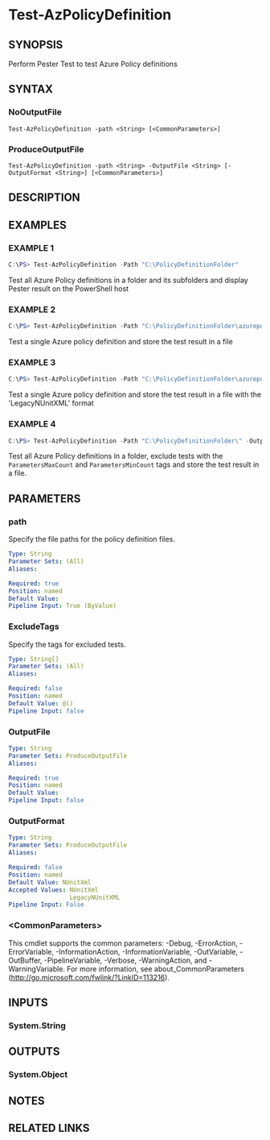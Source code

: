 ﻿# Test-AzPolicyDefinition

## SYNOPSIS
Perform Pester Test to test Azure Policy definitions

## SYNTAX

### NoOutputFile
```
Test-AzPolicyDefinition -path <String> [<CommonParameters>]
```

### ProduceOutputFile
```
Test-AzPolicyDefinition -path <String> -OutputFile <String> [-OutputFormat <String>] [<CommonParameters>]
```

## DESCRIPTION


## EXAMPLES

### EXAMPLE 1

```powershell
C:\PS> Test-AzPolicyDefinition -Path "C:\PolicyDefinitionFolder"
```

Test all Azure Policy definitions in a folder and its subfolders and display Pester result on the PowerShell host

### EXAMPLE 2

```powershell
C:\PS> Test-AzPolicyDefinition -Path "C:\PolicyDefinitionFolder\azurepolicy.json" -OutputFile "C:\Temp\MyTestResult.xml"
```

Test a single Azure policy definition and store the test result in a file

### EXAMPLE 3

```powershell
C:\PS> Test-AzPolicyDefinition -Path "C:\PolicyDefinitionFolder\azurepolicy.json" -OutputFile "C:\Temp\MyTestResult.xml" -OutputFormat 'LegacyNUnitXML'
```

Test a single Azure policy definition and store the test result in a file with the 'LegacyNUnitXML' format

### EXAMPLE 4

```powershell
C:\PS> Test-AzPolicyDefinition -Path "C:\PolicyDefinitionFolder\" -OutputFile "C:\Temp\MyTestResult.xml" -ExcludeTags 'ParametersMaxCount', 'ParametersMinCount'
```

Test all Azure Policy definitions in a folder, exclude tests with the `ParametersMaxCount` and `ParametersMinCount` tags and store the test result in a file.

## PARAMETERS

### path
Specify the file paths for the policy definition files.

```yaml
Type: String
Parameter Sets: (All)
Aliases:

Required: true
Position: named
Default Value:
Pipeline Input: True (ByValue)
```

### ExcludeTags
Specify the tags for excluded tests.

```yaml
Type: String[]
Parameter Sets: (All)
Aliases:

Required: false
Position: named
Default Value: @()
Pipeline Input: false
```

### OutputFile


```yaml
Type: String
Parameter Sets: ProduceOutputFile
Aliases:

Required: true
Position: named
Default Value:
Pipeline Input: false
```

### OutputFormat


```yaml
Type: String
Parameter Sets: ProduceOutputFile
Aliases:

Required: false
Position: named
Default Value: NUnitXml
Accepted Values: NUnitXml
                 LegacyNUnitXML
Pipeline Input: False
```

### \<CommonParameters\>
This cmdlet supports the common parameters: -Debug, -ErrorAction, -ErrorVariable, -InformationAction, -InformationVariable, -OutVariable, -OutBuffer, -PipelineVariable, -Verbose, -WarningAction, and -WarningVariable. For more information, see about_CommonParameters (http://go.microsoft.com/fwlink/?LinkID=113216).

## INPUTS

### System.String


## OUTPUTS

### System.Object


## NOTES

## RELATED LINKS
